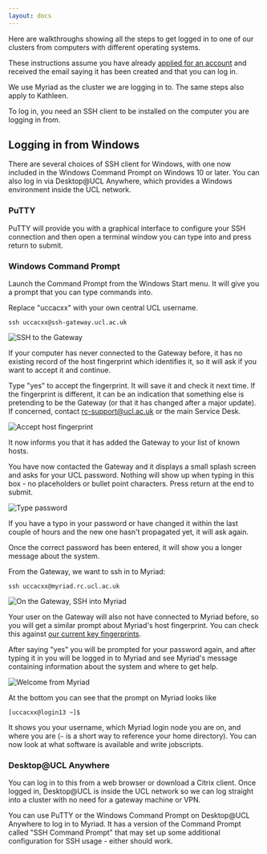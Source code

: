 ```yaml
---
layout: docs
---
```


Here are walkthroughs showing all the steps to get logged in to one of our clusters
from computers with different operating systems.

These instructions assume you have already [applied for an account](../Account_Services.md) 
and received the email saying it has been created and that you can log in.

We use Myriad as the cluster we are logging in to. The same steps also apply to Kathleen.

To log in, you need an SSH client to be installed on the computer you are logging in
from. 

## Logging in from Windows

There are several choices of SSH client for Windows, with one now included in the
Windows Command Prompt on Windows 10 or later. You can also log in via 
Desktop@UCL Anywhere, which provides a Windows environment inside the UCL network.

### PuTTY

PuTTY will provide you with a graphical interface to configure your SSH connection and then
open a terminal window you can type into and press return to submit.

### Windows Command Prompt

Launch the Command Prompt from the Windows Start menu. It will give you a prompt that
you can type commands into. 

Replace "uccacxx" with your own central UCL username.

```
ssh uccacxx@ssh-gateway.ucl.ac.uk
```

![SSH to the Gateway](../../img/ssh-gateway_login/win_01.png)

If your computer has never connected to the Gateway before, it has no existing record of the 
host fingerprint which identifies it, so it will ask if you want to accept it 
and continue.

Type "yes" to accept the fingerprint. It will save it and check it next time. If the 
fingerprint is different, it can be an indication that something else is pretending to
be the Gateway (or that it has changed after a major update). If concerned, contact 
rc-support@ucl.ac.uk or the main Service Desk.

![Accept host fingerprint](../../img/ssh-gateway_login/win_02.png)

It now informs you that it has added the Gateway to your list of known hosts.

You have now contacted the Gateway and it displays a small splash screen and asks for your
UCL password. Nothing will show up when typing in this box - no placeholders or bullet
point characters. Press return at the end to submit.

![Type password](../../img/ssh-gateway_login/win_03.png)

If you have a typo in your password or have changed it within the last couple of hours
and the new one hasn't propagated yet, it will ask again.

Once the correct password has been entered, it will show you a longer message about
the system.

From the Gateway, we want to ssh in to Myriad:

```
ssh uccacxx@myriad.rc.ucl.ac.uk
```

![On the Gateway, SSH into Myriad](../../img/ssh-gateway_login/win_04.png)

Your user on the Gateway will also not have connected to Myriad before, so you will get a 
similar prompt about Myriad's host fingerprint. You can check this against 
[our current key fingerprints](../../Supplementary/Hostkeys.md).

After saying "yes" you will be prompted for your password again, and after typing it in
you will be logged in to Myriad and see Myriad's message containing information about
the system and where to get help.

![Welcome from Myriad](../../img/ssh-gateway_login/win_05.png)

At the bottom you can see that the prompt on Myriad looks like

```
[uccacxx@login13 ~]$
```

It shows you your username, which Myriad login node you are on, and where you are 
(`~` is a short way to reference your home directory). You can now look at what software
is available and write jobscripts.

### Desktop@UCL Anywhere

You can log in to this from a web browser or download a Citrix client. Once logged in,
Desktop@UCL is inside the UCL network so we can log straight into a cluster with no need
for a gateway machine or VPN.

You can use PuTTY or the Windows Command Prompt on Desktop@UCL Anywhere to log in to Myriad. 
It has a version of the Command Prompt called "SSH Command Prompt" that may set up some 
additional configuration for SSH usage - either should work.


